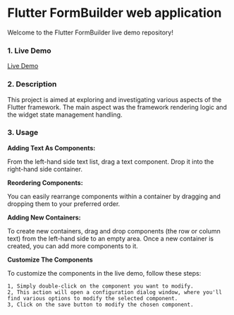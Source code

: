 # Flutter FormBuilder web application

Welcome to the Flutter FormBuilder live demo repository!

### 1. Live Demo

  [Live Demo](https://flutter-formbuilder-web.onrender.com/)

### 2. Description

  This project is aimed at exploring and investigating various aspects of the Flutter framework.
  The main aspect was the framework rendering logic and the widget state management handling.


### 3. Usage

**Adding Text As Components:**

 From the left-hand side text list, drag a text component.
 Drop it into the right-hand side container.

**Reordering Components:**

  You can easily rearrange components within a container by dragging and dropping them to your preferred order.

**Adding New Containers:**

  To create new containers, drag and drop components (the row or column text) from the left-hand side to an empty area.
  Once a new container is created, you can add more components to it.


**Customize The Components**

To customize the components in the live demo, follow these steps:
    
    1, Simply double-click on the component you want to modify.
    2, This action will open a configuration dialog window, where you'll find various options to modify the selected component.
    3, Click on the save button to modify the chosen component.
